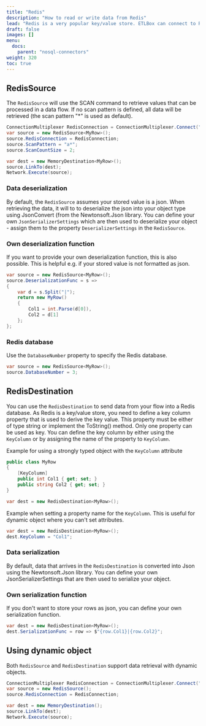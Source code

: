 ```yaml
---
title: "Redis"
description: "How to read or write data from Redis"
lead: "Redis is a very popular key/value store. ETLBox can connect to Redis with the RedisSource and RedisDestination."
draft: false
images: []
menu:
  docs:
    parent: "nosql-connectors"
weight: 320
toc: true
---
```


## RedisSource

The `RedisSource` will use the SCAN command to retrieve values that can be processed in a data flow. If no scan pattern is defined, all data will be retrieved (the scan pattern "*" is used as default).

```C#
ConnectionMultiplexer RedisConnection = ConnectionMultiplexer.Connect("localhost:6379,allowAdmin=true");
var source = new RedisSource<MyRow>();
source.RedisConnection = RedisConnection;
source.ScanPattern = "a*";
source.ScanCountSize = 2;

var dest = new MemoryDestination<MyRow>();
source.LinkTo(dest);
Network.Execute(source);
```

### Data deserialization

By default, the `RedisSource` assumes your stored value is a json. When retrieving the data, it will to to deserialize the json into your object type using JsonConvert (from the Newtonsoft.Json library. You can define your own `JsonSerializerSettings` which are then used to deserialize your object - assign them to the property `DeserializerSettings` in the `RedisSource`.

### Own deserialization function

If you want to provide your own deserialization function, this is also possible. This is helpful e.g. if your stored value is not formatted as json.

```C#
var source = new RedisSource<MyRow>();
source.DeserializationFunc = s =>
{
    var d = s.Split("|");
    return new MyRow()
    {
        Col1 = int.Parse(d[0]),
        Col2 = d[1]
    };
};
```

### Redis database

Use the `DatabaseNumber` property to specify the Redis database.

```C#
var source = new RedisSource<MyRow>();
source.DatabaseNumber = 3;
```

## RedisDestination

You can use the `RedisDestination` to send data from your flow into a Redis database. As Redis is a key/value store, you need to define a key column property that is used to derive the key value. This property must be either of type string or implement the ToString() method. Only one property can be used as key. You can define the key column by either using the `KeyColumn` or by assigning the name of the property to `KeyColumn`.

Example for using a strongly typed object with the `KeyColumn` attribute
```C#
public class MyRow
{
    [KeyColumn]
    public int Col1 { get; set; }
    public string Col2 { get; set; }
}

var dest = new RedisDestination<MyRow>();
```

Example when setting a property name for the `KeyColumn`. This is useful for dynamic object where you can't set attributes.

```C#
var dest = new RedisDestination<MyRow>();
dest.KeyColumn = "Col1";
```

### Data serialization

By default, data that arrives in the `RedisDestination` is converted into Json using the Newtonsoft.Json library. You can define your own JsonSerializerSettings that are then used to serialize your object.

### Own serialization function

If you don't want to store your rows as json, you can define your own serialization function.

```C#
var dest = new RedisDestination<MyRow>();
dest.SerializationFunc = row => $"{row.Col1}|{row.Col2}";
```

## Using dynamic object

Both `RedisSource` and `RedisDestination` support data retrieval with dynamic objects.

```C#
ConnectionMultiplexer RedisConnection = ConnectionMultiplexer.Connect("localhost:6379,allowAdmin=true");
var source = new RedisSource();
source.RedisConnection = RedisConnection;

var dest = new MemoryDestination();
source.LinkTo(dest);
Network.Execute(source);
```
